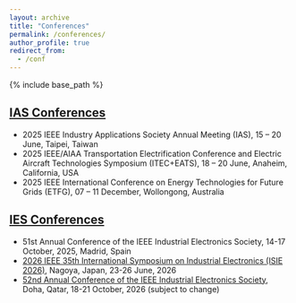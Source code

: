 ```yaml
---
layout: archive
title: "Conferences"
permalink: /conferences/
author_profile: true
redirect_from:
  - /conf
---
```


{% include base_path %}

[IAS Conferences](https://ias.ieee.org/conferences/conference-schedule/)
------
* 2025 IEEE Industry Applications Society Annual Meeting (IAS), 15 – 20 June, Taipei, Taiwan
* 2025 IEEE/AIAA Transportation Electrification Conference and Electric Aircraft Technologies Symposium (ITEC+EATS), 18 – 20 June, Anaheim, California, USA
* 2025 IEEE International Conference on Energy Technologies for Future Grids (ETFG), 07 – 11 December,	Wollongong, Australia

[IES Conferences](https://www.ieee-ies.org/conferences)
------
* 51st Annual Conference of the IEEE Industrial Electronics Society, 14-17 October, 2025, Madrid, Spain
* [2026 IEEE 35th International Symposium on Industrial Electronics (ISIE 2026)](https://attend.ieee.org/isie-2026/), Nagoya, Japan, 23-26 June, 2026
* [52nd Annual Conference of the IEEE Industrial Electronics Society](https://www.iecon2026.org/), Doha, Qatar, 18-21 October, 2026 (subject to change) 

